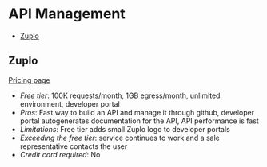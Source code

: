 # API Management

<!-- TOC depthFrom:2 -->

- [Zuplo](#zuplo)

<!-- /TOC -->

## Zuplo

[Pricing page](https://zuplo.com/pricing)

- *Free tier*: 100K requests/month, 1GB egress/month, unlimited environment, developer portal
- *Pros*: Fast way to build an API and manage it through github, developer portal autogenerates documentation for the API, API performance is fast
- *Limitations*: Free tier adds small Zuplo logo to developer portals
- *Exceeding the free tier*: service continues to work and a sale representative contacts the user
- *Credit card required*: No
